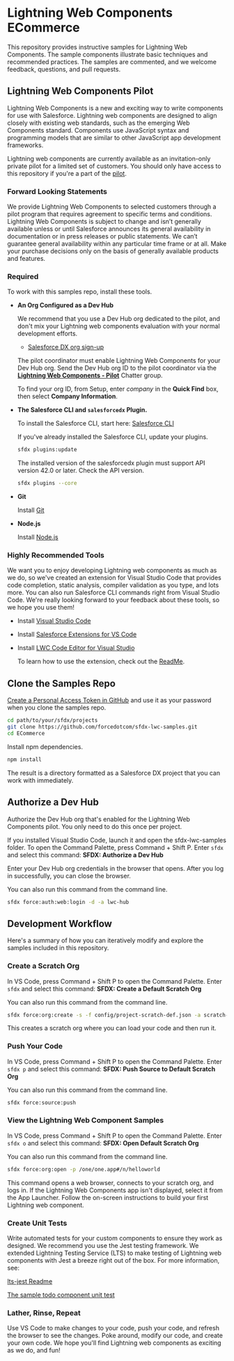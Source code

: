 # Lightning Web Components ECommerce 

This repository provides instructive samples for Lightning Web Components. The sample components illustrate basic techniques and recommended practices. The samples are commented, and we welcome feedback, questions, and pull requests.

## Lightning Web Components Pilot

Lightning Web Components is a new and exciting way to write components for use with Salesforce. Lightning web components are designed to align closely with existing web standards, such as the emerging Web Components standard. Components use JavaScript syntax and programming models that are similar to other JavaScript app development frameworks.

Lightning web components are currently available as an invitation-only private pilot for a limited set of customers. You should only have access to this repository if you're a part of the [pilot](https://org62.lightning.force.com/one/one.app#/chatter/record/0F90M0000004r9GSAQ).

### Forward Looking Statements

We provide Lightning Web Components to selected customers through a pilot program that requires agreement to specific terms and conditions. Lightning Web Components is subject to change and isn’t generally available unless or until Salesforce announces its general availability in documentation or in press releases or public statements. We can’t guarantee general availability within any particular time frame or at all. Make your purchase decisions only on the basis of generally available products and features.

### Required

To work with this samples repo, install these tools.

- **An Org Configured as a Dev Hub**

    We recommend that you use a Dev Hub org dedicated to the pilot, and don't mix your Lightning web components evaluation with your normal development efforts.

    * <a href="https://developer.salesforce.com/promotions/orgs/dx-signup" target="_blank">Salesforce DX org sign-up</a>

    The pilot coordinator must enable Lightning Web Components for your Dev Hub org. Send the Dev Hub org ID to the pilot coordinator via the [**Lightning Web Components - Pilot**](https://org62.lightning.force.com/one/one.app#/chatter/record/0F90M0000004r9GSAQ) Chatter group.

    To find your org ID, from Setup, enter *company* in the **Quick Find** box, then select **Company Information**.

- **The Salesforce CLI and `salesforcedx` Plugin.**

    To install the Salesforce CLI, start here: <a href="https://developer.salesforce.com/tools/sfdxcli" target="_blank">Salesforce CLI</a>

    If you've already installed the Salesforce CLI, update your plugins.
    ```bash
    sfdx plugins:update
    ```

    The installed version of the salesforcedx plugin must support API version 42.0 or later. Check the API version.
    ```bash
    sfdx plugins --core
    ```
- **Git**

   Install [Git](https://help.github.com/articles/set-up-git/)
    
- **Node.js**

   Install [Node.js](https://nodejs.org)

### Highly Recommended Tools

We want you to enjoy developing Lightning web components as much as we do, so we've created an extension for Visual Studio Code that provides code completion, static analysis, compiler validation as you type, and lots more. You can also run Salesforce CLI commands right from Visual Studio Code. We're really looking forward to your feedback about these tools, so we hope you use them!

* Install [Visual Studio Code](https://code.visualstudio.com/)

* Install [Salesforce Extensions for VS Code](https://marketplace.visualstudio.com/items?itemName=salesforce.salesforcedx-vscode)

* Install [LWC Code Editor for Visual Studio](https://marketplace.visualstudio.com/items?itemName=salesforce.salesforcedx-vscode-lwc)

    To learn how to use the extension, check out the [ReadMe](/docs/README_vscode_extension.md).

## Clone the Samples Repo

<a href="https://help.github.com/articles/creating-a-personal-access-token-for-the-command-line" target="_blank"> Create a Personal Access Token in GitHub</a> and use it as your password when you clone the samples repo.

```bash
cd path/to/your/sfdx/projects
git clone https://github.com/forcedotcom/sfdx-lwc-samples.git
cd ECommerce
```

Install npm dependencies.

```bash
npm install
```

The result is a directory formatted as a Salesforce DX project that you can work with immediately.

## Authorize a Dev Hub

Authorize the Dev Hub org that's enabled for the Lightning Web Components pilot. You only need to do this once per project.

If you installed Visual Studio Code, launch it and open the sfdx-lwc-samples folder. To open the Command Palette, press Command + Shift P. Enter `sfdx` and select this command:
**SFDX: Authorize a Dev Hub** 

Enter your Dev Hub org credentials in the browser that opens. After you log in successfully, you can close the browser.

You can also run this command from the command line.

```bash
sfdx force:auth:web:login -d -a lwc-hub
```

## Development Workflow

Here's a summary of how you can iteratively modify and explore the samples included in this repository.

### Create a Scratch Org

In VS Code, press Command + Shift P to open the Command Palette. Enter `sfdx` and select this command:
**SFDX: Create a Default Scratch Org**

You can also run this command from the command line.

```bash
sfdx force:org:create -s -f config/project-scratch-def.json -a scratch-1
```

This creates a scratch org where you can load your code and then run it.

### Push Your Code

In VS Code, press Command + Shift P to open the Command Palette. Enter `sfdx p` and select this command:
**SFDX: Push Source to Default Scratch Org**

You can also run this command from the command line.

```bash
sfdx force:source:push
```

### View the Lightning Web Component Samples

In VS Code, press Command + Shift P to open the Command Palette. Enter `sfdx o` and select this command:
**SFDX: Open Default Scratch Org**

You can also run this command from the command line.

```bash
sfdx force:org:open -p /one/one.app#/n/helloworld
```

This command opens a web browser, connects to your scratch org, and logs in. If the Lightning Web Components app isn't displayed, select it from the App Launcher. Follow the on-screen instructions to build your first Lightning web component.

### Create Unit Tests

Write automated tests for your custom components to ensure they work as designed. We recommend you use the Jest testing framework. We extended Lightning Testing Service (LTS) to make testing of Lightning web components with Jest a breeze right out of the box. For more information, see:

[lts-jest Readme](/docs/README_lts_jest.md)

[The sample todo component unit test](force-app/main/default/lightningcomponents/todo/__tests__/todo-test.js)

### Lather, Rinse, Repeat

Use VS Code to make changes to your code, push your code, and refresh the browser to see the changes. Poke around, modify our code, and create your own code. We hope you'll find Lightning web components as exciting as we do, and fun!